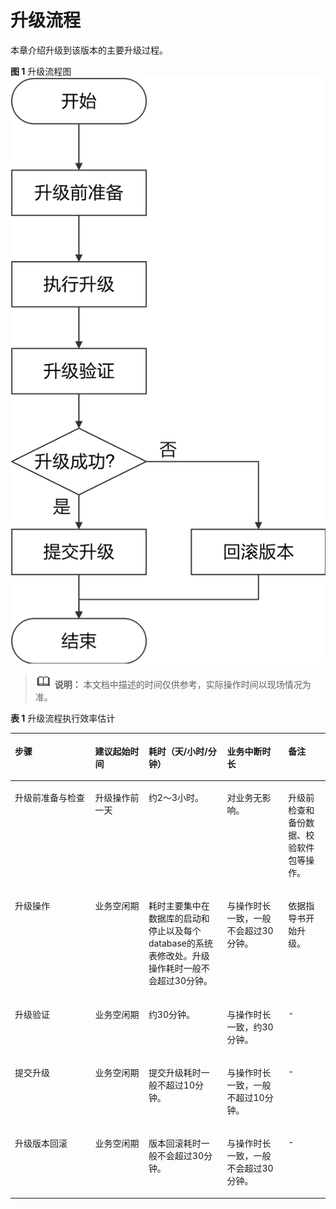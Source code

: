 # 升级流程

本章介绍升级到该版本的主要升级过程。

**图 1**  升级流程图<a name="fig1492165721411"></a>
![](figures/Upgrade-flow-chart.png "升级流程图")

>![](public_sys-resources/icon-note.png) **说明：**
>本文档中描述的时间仅供参考，实际操作时间以现场情况为准。

**表 1**  升级流程执行效率估计

<a name="toc218487219"></a>
<table><thead align="left"><tr id="row39004066"><th class="cellrowborder" valign="top" width="25.477452254774523%" id="mcps1.2.6.1.1"><p id="p5212777"><a name="p5212777"></a><a name="p5212777"></a>步骤</p>
</th>
<th class="cellrowborder" valign="top" width="16.95830416958304%" id="mcps1.2.6.1.2"><p id="p19581784"><a name="p19581784"></a><a name="p19581784"></a>建议起始时间</p>
</th>
<th class="cellrowborder" valign="top" width="24.937506249375062%" id="mcps1.2.6.1.3"><p id="p42620696"><a name="p42620696"></a><a name="p42620696"></a>耗时（天/小时/分钟）</p>
</th>
<th class="cellrowborder" valign="top" width="19.408059194080593%" id="mcps1.2.6.1.4"><p id="p2555950173311"><a name="p2555950173311"></a><a name="p2555950173311"></a>业务中断时长</p>
</th>
<th class="cellrowborder" valign="top" width="13.218678132186781%" id="mcps1.2.6.1.5"><p id="p29724369"><a name="p29724369"></a><a name="p29724369"></a>备注</p>
</th>
</tr>
</thead>
<tbody><tr id="row11609170133510"><td class="cellrowborder" valign="top" width="25.477452254774523%" headers="mcps1.2.6.1.1 "><p id="p760372118397"><a name="p760372118397"></a><a name="p760372118397"></a>升级前准备与检查</p>
</td>
<td class="cellrowborder" valign="top" width="16.95830416958304%" headers="mcps1.2.6.1.2 "><p id="p1377213012205"><a name="p1377213012205"></a><a name="p1377213012205"></a>升级操作前一天</p>
</td>
<td class="cellrowborder" valign="top" width="24.937506249375062%" headers="mcps1.2.6.1.3 "><p id="p1772193042017"><a name="p1772193042017"></a><a name="p1772193042017"></a>约2～3小时。</p>
</td>
<td class="cellrowborder" valign="top" width="19.408059194080593%" headers="mcps1.2.6.1.4 "><p id="p1846295453213"><a name="p1846295453213"></a><a name="p1846295453213"></a>对业务无影响。</p>
</td>
<td class="cellrowborder" valign="top" width="13.218678132186781%" headers="mcps1.2.6.1.5 "><p id="zh-cn_topic_0059783606_p40357438145645"><a name="zh-cn_topic_0059783606_p40357438145645"></a><a name="zh-cn_topic_0059783606_p40357438145645"></a>升级前检查和备份数据、校验软件包等操作。</p>
</td>
</tr>
<tr id="row1335165713413"><td class="cellrowborder" valign="top" width="25.477452254774523%" headers="mcps1.2.6.1.1 "><p id="p5668190164016"><a name="p5668190164016"></a><a name="p5668190164016"></a>升级操作</p>
</td>
<td class="cellrowborder" valign="top" width="16.95830416958304%" headers="mcps1.2.6.1.2 "><p id="p7772163012012"><a name="p7772163012012"></a><a name="p7772163012012"></a>业务空闲期</p>
</td>
<td class="cellrowborder" valign="top" width="24.937506249375062%" headers="mcps1.2.6.1.3 "><p id="p3772163015202"><a name="p3772163015202"></a><a name="p3772163015202"></a>耗时主要集中在数据库的启动和停止以及每个database的系统表修改处。升级操作耗时一般不会超过30分钟。</p>
</td>
<td class="cellrowborder" valign="top" width="19.408059194080593%" headers="mcps1.2.6.1.4 "><p id="p1946215493216"><a name="p1946215493216"></a><a name="p1946215493216"></a>与操作时长一致，一般不会超过30分钟。</p>
</td>
<td class="cellrowborder" valign="top" width="13.218678132186781%" headers="mcps1.2.6.1.5 "><p id="zh-cn_topic_0059783606_p7684821145645"><a name="zh-cn_topic_0059783606_p7684821145645"></a><a name="zh-cn_topic_0059783606_p7684821145645"></a>依据指导书开始升级。</p>
</td>
</tr>
<tr id="row786055223420"><td class="cellrowborder" valign="top" width="25.477452254774523%" headers="mcps1.2.6.1.1 "><p id="p744624011202"><a name="p744624011202"></a><a name="p744624011202"></a>升级验证</p>
</td>
<td class="cellrowborder" valign="top" width="16.95830416958304%" headers="mcps1.2.6.1.2 "><p id="p187730309208"><a name="p187730309208"></a><a name="p187730309208"></a>业务空闲期</p>
</td>
<td class="cellrowborder" valign="top" width="24.937506249375062%" headers="mcps1.2.6.1.3 "><p id="p7773163020208"><a name="p7773163020208"></a><a name="p7773163020208"></a>约30分钟。</p>
</td>
<td class="cellrowborder" valign="top" width="19.408059194080593%" headers="mcps1.2.6.1.4 "><p id="p134621754163213"><a name="p134621754163213"></a><a name="p134621754163213"></a>与操作时长一致，约30分钟。</p>
</td>
<td class="cellrowborder" valign="top" width="13.218678132186781%" headers="mcps1.2.6.1.5 "><p id="p1388215313512"><a name="p1388215313512"></a><a name="p1388215313512"></a>-</p>
</td>
</tr>
<tr id="row1657334683411"><td class="cellrowborder" valign="top" width="25.477452254774523%" headers="mcps1.2.6.1.1 "><p id="zh-cn_topic_0059783606_p32199356145645"><a name="zh-cn_topic_0059783606_p32199356145645"></a><a name="zh-cn_topic_0059783606_p32199356145645"></a>提交升级</p>
</td>
<td class="cellrowborder" valign="top" width="16.95830416958304%" headers="mcps1.2.6.1.2 "><p id="p1077323018209"><a name="p1077323018209"></a><a name="p1077323018209"></a>业务空闲期</p>
</td>
<td class="cellrowborder" valign="top" width="24.937506249375062%" headers="mcps1.2.6.1.3 "><p id="p67739300203"><a name="p67739300203"></a><a name="p67739300203"></a>提交升级耗时一般不超过10分钟。</p>
</td>
<td class="cellrowborder" valign="top" width="19.408059194080593%" headers="mcps1.2.6.1.4 "><p id="p1246216544325"><a name="p1246216544325"></a><a name="p1246216544325"></a>与操作时长一致，一般不超过10分钟。</p>
</td>
<td class="cellrowborder" valign="top" width="13.218678132186781%" headers="mcps1.2.6.1.5 "><p id="p1877303017202"><a name="p1877303017202"></a><a name="p1877303017202"></a>-</p>
</td>
</tr>
<tr id="row198573237207"><td class="cellrowborder" valign="top" width="25.477452254774523%" headers="mcps1.2.6.1.1 "><p id="zh-cn_topic_0059783606_p56729805145645"><a name="zh-cn_topic_0059783606_p56729805145645"></a><a name="zh-cn_topic_0059783606_p56729805145645"></a>升级版本回滚</p>
</td>
<td class="cellrowborder" valign="top" width="16.95830416958304%" headers="mcps1.2.6.1.2 "><p id="p177731930112014"><a name="p177731930112014"></a><a name="p177731930112014"></a>业务空闲期</p>
</td>
<td class="cellrowborder" valign="top" width="24.937506249375062%" headers="mcps1.2.6.1.3 "><p id="p577333052014"><a name="p577333052014"></a><a name="p577333052014"></a>版本回滚耗时一般不会超过30分钟。</p>
</td>
<td class="cellrowborder" valign="top" width="19.408059194080593%" headers="mcps1.2.6.1.4 "><p id="p8463195443215"><a name="p8463195443215"></a><a name="p8463195443215"></a>与操作时长一致，一般不会超过30分钟。</p>
</td>
<td class="cellrowborder" valign="top" width="13.218678132186781%" headers="mcps1.2.6.1.5 "><p id="zh-cn_topic_0059783606_p46680835145645"><a name="zh-cn_topic_0059783606_p46680835145645"></a><a name="zh-cn_topic_0059783606_p46680835145645"></a>-</p>
</td>
</tr>
</tbody>
</table>
